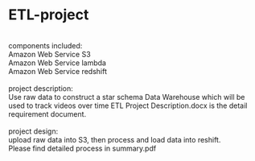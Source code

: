 # ETL-project
<br/>
components included:<br/>
Amazon Web Service S3<br/>
Amazon Web Service lambda<br/>
Amazon Web Service redshift<br/>
<br/>
project description:<br/>
Use raw data to construct a star schema Data Warehouse which will be used to track videos over time
ETL Project Description.docx is the detail requirement document.
<br/>
<br/>
project design:<br/>
upload raw data into S3, then process and load data into reshift. <br/>
Please find detailed process in summary.pdf<br/>
